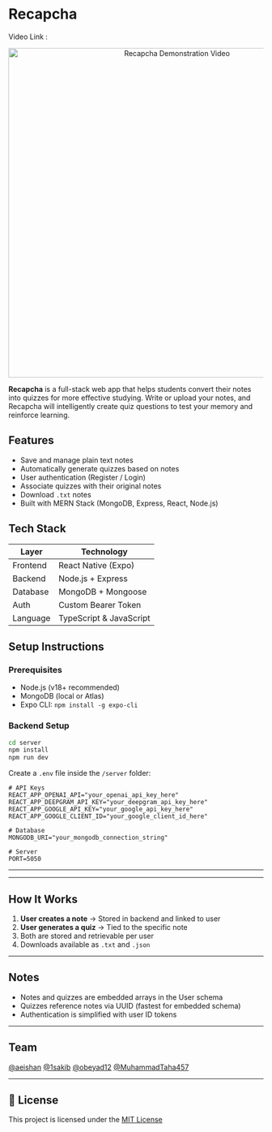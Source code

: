 # Recapcha



Video Link : 
<p align="center">
  <a href="https://youtu.be/s-l6BWr2U7U?si=ipgqunD0RcUvIIm5" target="_blank">
    <img src="https://img.youtube.com/vi/s-l6BWr2U7U/0.jpg" alt="Recapcha Demonstration Video" width="650"/>
  </a>
</p>

**Recapcha** is a full-stack web app that helps students convert their notes into quizzes for more effective studying. Write or upload your notes, and Recapcha will intelligently create quiz questions to test your memory and reinforce learning.


## Features

-  Save and manage plain text notes
-  Automatically generate quizzes based on notes
-  User authentication (Register / Login)
-  Associate quizzes with their original notes
-  Download `.txt` notes 
-  Built with MERN Stack (MongoDB, Express, React, Node.js)


## Tech Stack

| Layer        | Technology          |
|--------------|---------------------|
| Frontend     | React Native (Expo) |
| Backend      | Node.js + Express   |
| Database     | MongoDB + Mongoose  |
| Auth         | Custom Bearer Token |
| Language     | TypeScript & JavaScript |


## Setup Instructions

### Prerequisites

- Node.js (v18+ recommended)
- MongoDB (local or Atlas)
- Expo CLI: `npm install -g expo-cli`

### Backend Setup

```bash
cd server
npm install
npm run dev
```

Create a `.env` file inside the `/server` folder:

```env
# API Keys
REACT_APP_OPENAI_API="your_openai_api_key_here"
REACT_APP_DEEPGRAM_API_KEY="your_deepgram_api_key_here"
REACT_APP_GOOGLE_API_KEY="your_google_api_key_here"
REACT_APP_GOOGLE_CLIENT_ID="your_google_client_id_here"

# Database
MONGODB_URI="your_mongodb_connection_string"

# Server
PORT=5050
```


---



---

## How It Works

1. **User creates a note** → Stored in backend and linked to user
2. **User generates a quiz** → Tied to the specific note
3. Both are stored and retrievable per user
4. Downloads available as `.txt` and `.json`

---

## Notes

- Notes and quizzes are embedded arrays in the User schema
- Quizzes reference notes via UUID (fastest for embedded schema)
- Authentication is simplified with user ID tokens

---

## Team

[@aeishan](https://github.com/aeishan)
[@1sakib](https://github.com/1sakib)
[@obeyad12](https://github.com/obeyad12)
[@MuhammadTaha457](https://github.com/MuhammadTaha457)

---

## 📃 License

This project is licensed under the [MIT License](LICENSE)
